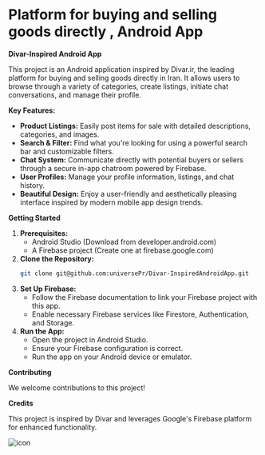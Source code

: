# Platform for buying and selling goods directly , Android App

**Divar-Inspired Android App**

This project is an Android application inspired by Divar.ir, the leading platform for buying and selling goods directly in Iran. It allows users to browse through a variety of categories, create listings, initiate chat conversations, and manage their profile.

**Key Features:**

* **Product Listings:** Easily post items for sale with detailed descriptions, categories, and images.
* **Search & Filter:** Find what you're looking for using a powerful search bar and customizable filters.
* **Chat System:** Communicate directly with potential buyers or sellers through a secure in-app chatroom powered by Firebase.
* **User Profiles:** Manage your profile information, listings, and chat history.
* **Beautiful Design:** Enjoy a user-friendly and aesthetically pleasing interface inspired by modern mobile app design trends.

**Getting Started**

1. **Prerequisites:**
    * Android Studio (Download from developer.android.com)
    * A Firebase project (Create one at firebase.google.com)
2. **Clone the Repository:**
    ```bash
    git clone git@github.com:universePr/Divar-InspiredAndroidApp.git
    ```
3. **Set Up Firebase:**
    * Follow the Firebase documentation to link your Firebase project with this app.
    * Enable necessary Firebase services like Firestore, Authentication, and Storage.
4. **Run the App:**
    * Open the project in Android Studio.
    * Ensure your Firebase configuration is correct.
    * Run the app on your Android device or emulator.

**Contributing**

We welcome contributions to this project!

**Credits**

This project is inspired by Divar and leverages Google's Firebase platform for enhanced functionality.

![icon](https://github.com/universePr/OnlineAdsService/assets/83785459/83565248-8acc-49e5-9a10-dd242b00e4c3) <br />
